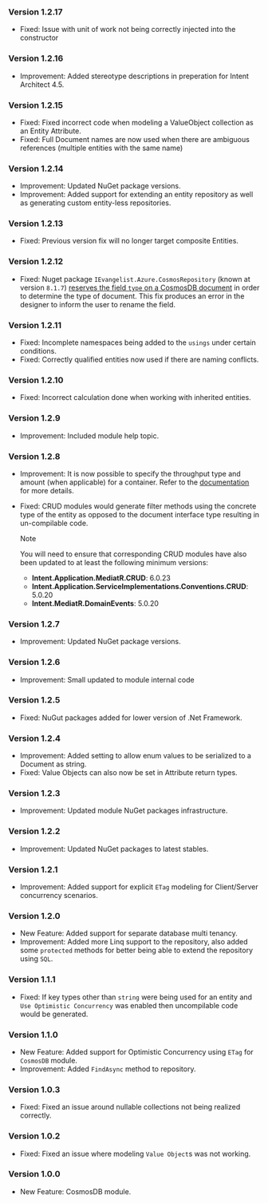 ### Version 1.2.17

- Fixed: Issue with unit of work not being correctly injected into the constructor

### Version 1.2.16

- Improvement: Added stereotype descriptions in preperation for Intent Architect 4.5. 

### Version 1.2.15

- Fixed: Fixed incorrect code when modeling a ValueObject collection as an Entity Attribute.
- Fixed: Full Document names are now used when there are ambiguous references (multiple entities with the same name)

### Version 1.2.14

- Improvement: Updated NuGet package versions.
- Improvement: Added support for extending an entity repository as well as generating custom entity-less repositories.

### Version 1.2.13

- Fixed: Previous version fix will no longer target composite Entities.

### Version 1.2.12

- Fixed: Nuget package `IEvangelist.Azure.CosmosRepository` (known at version `8.1.7`) [reserves the field `type` on a CosmosDB document](https://github.com/IEvangelist/azure-cosmos-dotnet-repository/issues/50) in order to determine the type of document. This fix produces an error in the designer to inform the user to rename the field.

### Version 1.2.11

- Fixed: Incomplete namespaces being added to the `usings` under certain conditions.
- Fixed: Correctly qualified entities now used if there are naming conflicts.

### Version 1.2.10

- Fixed: Incorrect calculation done when working with inherited entities.

### Version 1.2.9

- Improvement: Included module help topic.

### Version 1.2.8

- Improvement: It is now possible to specify the throughput type and amount (when applicable) for a container. Refer to the [documentation](https://docs.intentarchitect.com/articles/modules-dotnet/intent-cosmosdb/intent-cosmosdb.html#throughput) for more details.
- Fixed: CRUD modules would generate filter methods using the concrete type of the entity as opposed to the document interface type resulting in un-compilable code.

  > [!NOTE]
  >
  > You will need to ensure that corresponding CRUD modules have also been updated to at least the following minimum versions:
  >
  > - **Intent.Application.MediatR.CRUD**: 6.0.23
  > - **Intent.Application.ServiceImplementations.Conventions.CRUD**: 5.0.20
  > - **Intent.MediatR.DomainEvents**: 5.0.20

### Version 1.2.7

- Improvement: Updated NuGet package versions.

### Version 1.2.6

- Improvement: Small updated to module internal code

### Version 1.2.5

- Fixed: NuGut packages added for lower version of .Net Framework.

### Version 1.2.4

- Improvement: Added setting to allow enum values to be serialized to a Document as string.
- Fixed: Value Objects can also now be set in Attribute return types.

### Version 1.2.3

- Improvement: Updated module NuGet packages infrastructure.

### Version 1.2.2

- Improvement: Updated NuGet packages to latest stables.

### Version 1.2.1

- Improvement: Added support for explicit `ETag` modeling for Client/Server concurrency scenarios.

### Version 1.2.0

- New Feature: Added support for separate database multi tenancy.
- Improvement: Added more Linq support to the repository, also added some `protected` methods for better being able to extend the repository using `SQL`.

### Version 1.1.1

- Fixed: If key types other than `string` were being used for an entity and `Use Optimistic Concurrency` was enabled then uncompilable code would be generated.

### Version 1.1.0

- New Feature: Added support for Optimistic Concurrency using `ETag` for `CosmosDB` module.
- Improvement: Added `FindAsync` method to repository.

### Version 1.0.3

- Fixed: Fixed an issue around nullable collections not being realized correctly.

### Version 1.0.2

- Fixed: Fixed an issue where modeling `Value Object`s was not working.

### Version 1.0.0

- New Feature: CosmosDB module.
